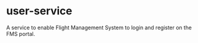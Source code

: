 # user-service
A service to enable Flight Management System to login and register on the FMS portal.

